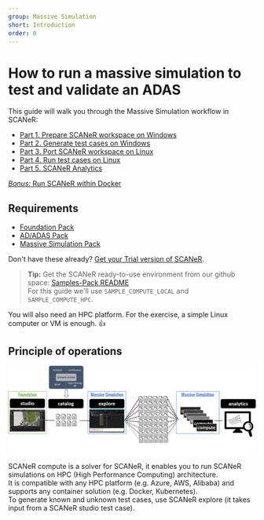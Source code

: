 ```yaml
---
group: Massive Simulation
short: Introduction
order: 0
---
```


# How to run a massive simulation to test and validate an ADAS

This guide will walk you through the Massive Simulation workflow in SCANeR:
* [Part 1. Prepare SCANeR workspace on Windows](HT_Prepare_SCANeR_workspace_under_Windows.md)
* [Part 2. Generate test cases on Windows](HT_Generate_test_cases.md)
* [Part 3. Port SCANeR workspace on Linux](HT_Port_SCANeR_workspace_under_Linux.md)
* [Part 4. Run test cases on Linux](HT_Validate_test_cases_under_Linux.md)
* [Part 5. SCANeR Analytics](HT_Analytics.md)

[*Bonus:* Run SCANeR within Docker](HT_Docker_build_run.md)

## Requirements

* [Foundation Pack](https://www.avsimulation.com/pack-foundation/)
* [AD/ADAS Pack](https://www.avsimulation.com/pack-ad-adas/)
* [Massive Simulation Pack](https://www.avsimulation.com/pack-massive-simulation/)

Don't have these already? [Get your Trial version of SCANeR](https://www.avsimulation.com/free-download/).

> **Tip:** Get the SCANeR ready-to-use environment from our github space: [Samples-Pack README](https://github.com/AVSimulation/SCANeR-Samples-Pack)  
> For this guide we'll use `SAMPLE_COMPUTE_LOCAL` and `SAMPLE_COMPUTE_HPC`.

You will also need an HPC platform. For the exercise, a simple Linux computer or VM is enough. :thumbsup:

## Principle of operations

![](./assets/SCANeRProducts1.png "SCANeR Products")

SCANeR compute is a solver for SCANeR, it enables you to run SCANeR simulations on HPC (High Performance Computing) architecture.  
It is compatible with any HPC platform (e.g. Azure, AWS, Alibaba) and supports any container solution (e.g. Docker, Kubernetes).  
To generate known and unknown test cases, use SCANeR explore (it takes input from a SCANeR studio test case).
